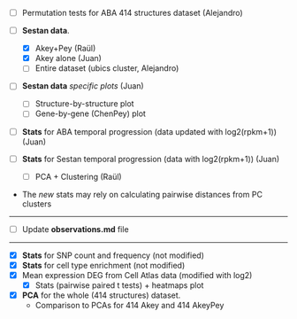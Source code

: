 
- [ ] Permutation tests for ABA 414 structures dataset (Alejandro)

- [ ] **Sestan data**.
    + [X] Akey+Pey (Raül)
    + [X] Akey alone (Juan)
    + [ ] Entire dataset (ubics cluster, Alejandro)
    
 - [ ] **Sestan data** *specific plots* (Juan)
    + [ ] Structure-by-structure plot
    + [ ] Gene-by-gene (ChenPey) plot
  
- [ ] **Stats** for ABA temporal progression (data updated with log2(rpkm+1)) (Juan)

- [ ] **Stats** for Sestan temporal progression (data with log2(rpkm+1))  (Juan)
  + [ ] PCA + Clustering (Raül)
  
* The *new* stats may rely on calculating pairwise distances from PC clusters 
  
----  
  
- [ ] Update **observations.md** file


--- 

- [X] **Stats** for SNP count and frequency (not modified)
- [X] **Stats** for cell type enrichment (not modified)
- [X] Mean expression DEG from Cell Atlas data (modified with log2)
  + [X] Stats (pairwise paired t tests) + heatmaps plot
  
- [X] **PCA** for the whole (414 structures) dataset.
  + Comparison to PCAs for 414 Akey and 414 AkeyPey  
  


